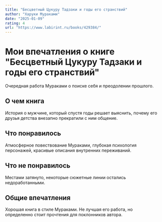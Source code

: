```yaml
---
title: "Бесцветный Цукуру Тадзаки и годы его странствий"
author: "Харуки Мураками"
date: "2025-01-09"
rating: 4
url: "https://www.labirint.ru/books/429384/"
---
```


# Мои впечатления о книге "Бесцветный Цукуру Тадзаки и годы его странствий"

Очередная работа Мураками о поиске себя и преодолении прошлого.

## О чем книга

История о мужчине, который спустя годы решает выяснить, почему его друзья детства внезапно прекратили с ним общение.

## Что понравилось

Атмосферное повествование Мураками, глубокая психология персонажей, красивые описания внутренних переживаний.

## Что не понравилось

Местами затянуто, некоторые сюжетные линии остались недоработанными.

## Общие впечатления

Хорошая книга в стиле Мураками. Не лучшая его работа, но определенно стоит прочтения для поклонников автора.
